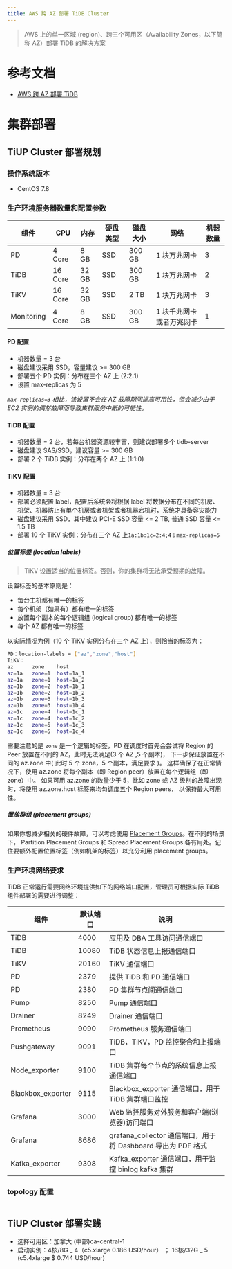 ```yaml
---
title: AWS 跨 AZ 部署 TiDB Cluster
---
```


> AWS 上的单一区域 (region)、跨三个可用区（Availability Zones，以下简称 AZ）部署 TiDB 的解决方案

# 参考文档

- [ AWS 跨 AZ 部署 TiDB](https://book.tidb.io/session4/chapter4/cross-az-in-aws.html)

# 集群部署

## TiUP Cluster 部署规划

### 操作系统版本

- CentOS 7.8

### 生产环境服务器数量和配置参数

| 组件       | CPU     | 内存  | 硬盘类型 | 磁盘大小 | 网络                     | 机器数量 |
| ---------- | ------- | ----- | -------- | -------- | ------------------------ | -------- |
| PD         | 4 Core  | 8 GB  | SSD      | 300 GB   | 1 块万兆网卡             | 3        |
| TiDB       | 16 Core | 32 GB | SSD      | 300 GB   | 1 块万兆网卡             | 2        |
| TiKV       | 16 Core | 32 GB | SSD      | 2 TB     | 1 块万兆网卡             | 3        |
| Monitoring | 4 Core  | 8 GB  | SSD      | 300 GB   | 1 块千兆网卡或者万兆网卡 | 1        |

#### PD 配置

- 机器数量 = 3 台
- 磁盘建议采用 SSD，容量建议 >= 300 GB
- 部署五个 PD 实例：分布在三个 AZ 上 (2:2:1)
- 设置 max-replicas 为 5

_`max-replicas=3` 相比，该设置不会在 AZ 故障期间提高可用性，但会减少由于 EC2 实例的偶然故障而导致集群服务中断的可能性。_

#### TiDB 配置

- 机器数量 = 2 台，若每台机器资源较丰富，则建议部署多个 tidb-server
- 磁盘建议 SAS/SSD，建议容量 >= 300 GB
- 部署 2 个 TiDB 实例：分布在两个 AZ 上 (1:1:0)

#### TiKV 配置

- 机器数量 = 3 台
- 部署必须配置 label，配置后系统会将根据 label 将数据分布在不同的机房、机架、机器防止有单个机房或者机架或者机器宕机时，系统才具备容灾能力
- 磁盘建议采用 SSD，其中建议 PCI-E SSD 容量 <= 2 TB, 普通 SSD 容量 <= 1.5 TB
- 部署 10 个 TiKV 实例：分布在三个 AZ 上`1a:1b:1c=2:4;4；max-replicas=5`

##### 位置标签 (location labels)

> TiKV 设置适当的位置标签。否则，你的集群将无法承受预期的故障。

设置标签的基本原则是：

- 每台主机都有唯一的标签
- 每个机架（如果有）都有唯一的标签
- 放置每个副本的每个逻辑组 (logical group) 都有唯一的标签
- 每个 AZ 都有唯一的标签

以实际情况为例（10 个 TiKV 实例分布在三个 AZ 上），则恰当的标签为：

```bash
PD：location-labels = ["az","zone","host"]
TiKV：
az	    zone	host
az=1a	zone=1	host=1a_1
az=1a	zone=1	host=1a_2
az=1b	zone=2	host=1b_1
az=1b	zone=2	host=1b_2
az=1b	zone=3	host=1b_3
az=1b	zone=3	host=1b_4
az=1c	zone=4	host=1c_1
az=1c	zone=4	host=1c_2
az=1c	zone=5	host=1c_3
az=1c	zone=5	host=1c_4
```

需要注意的是 `zone` 是一个逻辑的标签，PD 在调度时首先会尝试将 Region 的 Peer 放置在不同的 AZ，此时无法满足(3 个 AZ ,5 个副本)，
下一步保证放置在不同的 az.zone 中( 此时 5 个 zone，5 个副本，满足要求 )。
这样确保了在正常情况下，使用 az.zone 将每个副本（即 Region peer）放置在每个逻辑组（即 zone）中。
如果可用 az.zone 的数量少于 5，比如 zone 或 AZ 级别的故障出现时，将使用 az.zone.host 标签来均匀调度五个 Region peers，
以保持最大可用性。

##### 置放群组 (placement groups)

如果你想减少相关的硬件故障，可以考虑使用 [Placement Groups](https://docs.aws.amazon.com/zh_cn/AWSEC2/latest/UserGuide/placement-groups.html)。在不同的场景下，
Partition Placement Groups 和 Spread Placement Groups 各有用处。记住要额外配置位置标签（例如机架的标签）以充分利用 placement groups。

### 生产环境网络要求

TiDB 正常运行需要网络环境提供如下的网络端口配置，管理员可根据实际 TiDB 组件部署的需要进行调整：

| 组件              | 默认端口 | 说明                                                         |
| ----------------- | -------- | ------------------------------------------------------------ |
| TiDB              | 4000     | 应用及 DBA 工具访问通信端口                                  |
| TiDB              | 10080    | TiDB 状态信息上报通信端口                                    |
| TiKV              | 20160    | TiKV 通信端口                                                |
| PD                | 2379     | 提供 TiDB 和 PD 通信端口                                     |
| PD                | 2380     | PD 集群节点间通信端口                                        |
| Pump              | 8250     | Pump 通信端口                                                |
| Drainer           | 8249     | Drainer 通信端口                                             |
| Prometheus        | 9090     | Prometheus 服务通信端口                                      |
| Pushgateway       | 9091     | TiDB，TiKV，PD 监控聚合和上报端口                            |
| Node_exporter     | 9100     | TiDB 集群每个节点的系统信息上报通信端口                      |
| Blackbox_exporter | 9115     | Blackbox_exporter 通信端口，用于 TiDB 集群端口监控           |
| Grafana           | 3000     | Web 监控服务对外服务和客户端(浏览器)访问端口                 |
| Grafana           | 8686     | grafana_collector 通信端口，用于将 Dashboard 导出为 PDF 格式 |
| Kafka_exporter    | 9308     | Kafka_exporter 通信端口，用于监控 binlog kafka 集群          |

### topology 配置

```yaml

```

## TiUP Cluster 部署实践

- 选择可用区：加拿大 (中部)ca-central-1
- 启动实例：4核/8G _ 4（c5.xlarge 0.186 USD/hour） ； 16核/32G _ 5 (c5.4xlarge $ 0.744 USD/hour)
